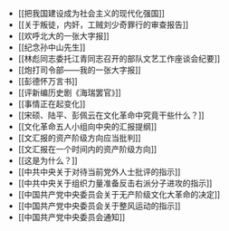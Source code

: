 - [[把我国建设成为社会主义的现代化强国]]
- [[关于叛徒，内奸，工贼刘少奇罪行的审查报告]]
- [[欢呼北大的一张大字报]]
- [[纪念孙中山先生]]
- [[林彪同志委托江青同志召开的部队文艺工作座谈会纪要]]
- [[炮打司令部——我的一张大字报]]
- [[彭德怀万言书]]
- [[评新编历史剧《海瑞罢官》]]
- [[事情正在起变化]]
- [[宋硕、陆平、彭佩云在文化革命中究竟干些什么？]]
- [[文化革命五人小组向中央的汇报提纲]]
- [[文汇报的资产阶级方向应当批判]]
- [[文汇报在一个时间内的资产阶级方向]]
- [[这是为什么？]]
- [[中共中央关于对待当前党外人士批评的指示]]
- [[中共中央关于组织力量准备反击右派分子进攻的指示]]
- [[中国共产党中央委员会关于无产阶级文化大革命的决定]]
- [[中国共产党中央委员会关于整风运动的指示]]
- [[中国共产党中央委员会通知]]
